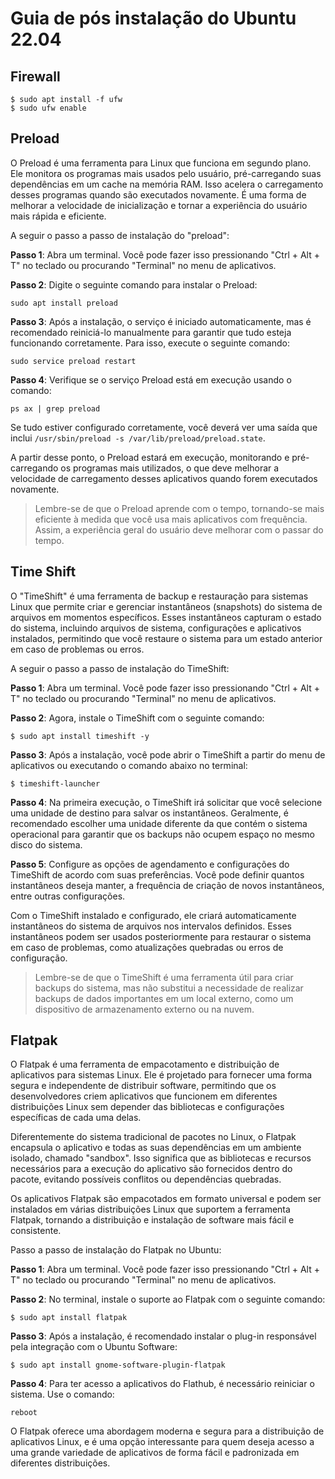 # Guia de pós instalação do Ubuntu 22.04

## **Firewall**

```console
$ sudo apt install -f ufw
$ sudo ufw enable
```

## **Preload**

O Preload é uma ferramenta para Linux que funciona em segundo plano. Ele monitora os programas mais usados pelo usuário, pré-carregando suas dependências em um cache na memória RAM. Isso acelera o carregamento desses programas quando são executados novamente. É uma forma de melhorar a velocidade de inicialização e tornar a experiência do usuário mais rápida e eficiente.

A seguir o passo a passo de instalação do "preload":

**Passo 1**: Abra um terminal. Você pode fazer isso pressionando "Ctrl + Alt + T" no teclado ou procurando "Terminal" no menu de aplicativos.

**Passo 2**: Digite o seguinte comando para instalar o Preload:

```console
sudo apt install preload
```

**Passo 3**: Após a instalação, o serviço é iniciado automaticamente, mas é recomendado reiniciá-lo manualmente para garantir que tudo esteja funcionando corretamente. Para isso, execute o seguinte comando:

```console
sudo service preload restart
```

**Passo 4**: Verifique se o serviço Preload está em execução usando o comando:

```console
ps ax | grep preload
```

Se tudo estiver configurado corretamente, você deverá ver uma saída que inclui `/usr/sbin/preload -s /var/lib/preload/preload.state`.

A partir desse ponto, o Preload estará em execução, monitorando e pré-carregando os programas mais utilizados, o que deve melhorar a velocidade de carregamento desses aplicativos quando forem executados novamente.

> Lembre-se de que o Preload aprende com o tempo, tornando-se mais eficiente à medida que você usa mais aplicativos com frequência. Assim, a experiência geral do usuário deve melhorar com o passar do tempo.

## **Time Shift**

O "TimeShift" é uma ferramenta de backup e restauração para sistemas Linux que permite criar e gerenciar instantâneos (snapshots) do sistema de arquivos em momentos específicos. Esses instantâneos capturam o estado do sistema, incluindo arquivos de sistema, configurações e aplicativos instalados, permitindo que você restaure o sistema para um estado anterior em caso de problemas ou erros.

A seguir o passo a passo de instalação do TimeShift:

**Passo 1**: Abra um terminal. Você pode fazer isso pressionando "Ctrl + Alt + T" no teclado ou procurando "Terminal" no menu de aplicativos.

**Passo 2**: Agora, instale o TimeShift com o seguinte comando:

```console
$ sudo apt install timeshift -y
```

**Passo 3**: Após a instalação, você pode abrir o TimeShift a partir do menu de aplicativos ou executando o comando abaixo no terminal:

```console
$ timeshift-launcher
```

**Passo 4**: Na primeira execução, o TimeShift irá solicitar que você selecione uma unidade de destino para salvar os instantâneos. Geralmente, é recomendado escolher uma unidade diferente da que contém o sistema operacional para garantir que os backups não ocupem espaço no mesmo disco do sistema.

**Passo 5**: Configure as opções de agendamento e configurações do TimeShift de acordo com suas preferências. Você pode definir quantos instantâneos deseja manter, a frequência de criação de novos instantâneos, entre outras configurações.

Com o TimeShift instalado e configurado, ele criará automaticamente instantâneos do sistema de arquivos nos intervalos definidos. Esses instantâneos podem ser usados posteriormente para restaurar o sistema em caso de problemas, como atualizações quebradas ou erros de configuração.

> Lembre-se de que o TimeShift é uma ferramenta útil para criar backups do sistema, mas não substitui a necessidade de realizar backups de dados importantes em um local externo, como um dispositivo de armazenamento externo ou na nuvem.

## **Flatpak**

O Flatpak é uma ferramenta de empacotamento e distribuição de aplicativos para sistemas Linux. Ele é projetado para fornecer uma forma segura e independente de distribuir software, permitindo que os desenvolvedores criem aplicativos que funcionem em diferentes distribuições Linux sem depender das bibliotecas e configurações específicas de cada uma delas.

Diferentemente do sistema tradicional de pacotes no Linux, o Flatpak encapsula o aplicativo e todas as suas dependências em um ambiente isolado, chamado "sandbox". Isso significa que as bibliotecas e recursos necessários para a execução do aplicativo são fornecidos dentro do pacote, evitando possíveis conflitos ou dependências quebradas.

Os aplicativos Flatpak são empacotados em formato universal e podem ser instalados em várias distribuições Linux que suportem a ferramenta Flatpak, tornando a distribuição e instalação de software mais fácil e consistente.

Passo a passo de instalação do Flatpak no Ubuntu:

**Passo 1**: Abra um terminal. Você pode fazer isso pressionando "Ctrl + Alt + T" no teclado ou procurando "Terminal" no menu de aplicativos.

**Passo 2**: No terminal, instale o suporte ao Flatpak com o seguinte comando:

```console
$ sudo apt install flatpak
```

**Passo 3**: Após a instalação, é recomendado instalar o plug-in responsável pela integração com o Ubuntu Software:

```
$ sudo apt install gnome-software-plugin-flatpak
```

**Passo 4**: Para ter acesso a aplicativos do Flathub, é necessário reiniciar o sistema. Use o comando:

```
reboot
```

O Flatpak oferece uma abordagem moderna e segura para a distribuição de aplicativos Linux, e é uma opção interessante para quem deseja acesso a uma grande variedade de aplicativos de forma fácil e padronizada em diferentes distribuições.
